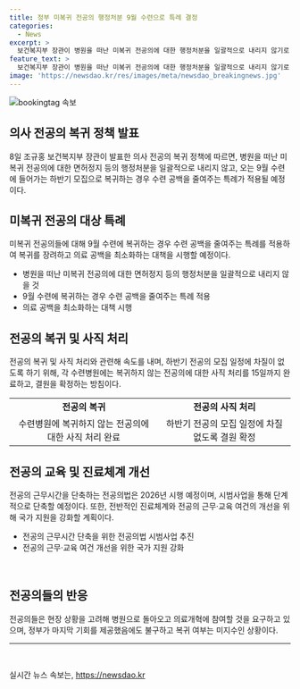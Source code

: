 ```yaml
---
title: 정부 미복귀 전공의 행정처분 9월 수련으로 특례 결정
categories:
  - News
excerpt: >
  보건복지부 장관이 병원을 떠난 미복귀 전공의에 대한 행정처분을 일괄적으로 내리지 않기로 결정했다. 5개월째 이어지는 의료 공백 속에서 복귀를 원하는 전공의들에게 마지막 기회를 제시했으며, 복귀 절차에 속도를 붙이고 투트랙으로 전환할 계획이다. 또한 전공의의 의견을 수련체계에 반영하는 등의 계획을 세우고 있다. 이러한 대책에 대한 환자단체의 지지가 있으나, 실제 복귀 여부는 미지수이다. 이번 조치로 인해 전공의들의 동향과 수련병원의 반응이 관심 사항이다.
feature_text: >
  보건복지부 장관이 병원을 떠난 미복귀 전공의에 대한 행정처분을 일괄적으로 내리지 않기로 결정했다. 5개월째 이어지는 의료 공백 속에서 복귀를 원하는 전공의들에게 마지막 기회를 제시했으며, 복귀 절차에 속도를 붙이고 투트랙으로 전환할 계획이다. 또한 전공의의 의견을 수련체계에 반영하는 등의 계획을 세우고 있다. 이러한 대책에 대한 환자단체의 지지가 있으나, 실제 복귀 여부는 미지수이다. 이번 조치로 인해 전공의들의 동향과 수련병원의 반응이 관심 사항이다.
image: 'https://newsdao.kr/res/images/meta/newsdao_breakingnews.jpg'
---
```


<p><img src="https://newsdao.kr/res/images/meta/newsdao_breakingnews.jpg" alt="bookingtag 속보" /></p>

<h2 data-ke-size="size26">의사 전공의 복귀 정책 발표</h2>

<p data-ke-size="size16">8일 조규홍 보건복지부 장관이 발표한 의사 전공의 복귀 정책에 따르면, 병원을 떠난 미복귀 전공의에 대한 면허정지 등의 행정처분을 일괄적으로 내리지 않고, 오는 9월 수련에 들어가는 하반기 모집으로 복귀하는 경우 수련 공백을 줄여주는 특례가 적용될 예정이다.</p>

<h2 data-ke-size="size24">미복귀 전공의 대상 특례</h2>

<p data-ke-size="size16">미복귀 전공의들에 대해 9월 수련에 복귀하는 경우 수련 공백을 줄여주는 특례를 적용하여 복귀를 장려하고 의료 공백을 최소화하는 대책을 시행할 예정이다.</p>

<ul>
  <li>병원을 떠난 미복귀 전공의에 대한 면허정지 등의 행정처분을 일괄적으로 내리지 않을 것</li>
  <li>9월 수련에 복귀하는 경우 수련 공백을 줄여주는 특례 적용</li>
  <li>의료 공백을 최소화하는 대책 시행</li>
</ul>

<h2 data-ke-size="size24">전공의 복귀 및 사직 처리</h2>

<p data-ke-size="size16">전공의 복귀 및 사직 처리와 관련해 속도를 내며, 하반기 전공의 모집 일정에 차질이 없도록 하기 위해, 각 수련병원에는 복귀하지 않는 전공의에 대한 사직 처리를 15일까지 완료하고, 결원을 확정하는 방침이다.</p>

<table>
  <tr>
    <td style="text-align: center; height: 17px;"><b>전공의 복귀</b></td>
    <td style="text-align: center; height: 17px;"><b>전공의 사직 처리</b></td>
  </tr>
  <tr>
    <td style="text-align: center; height: 17px;">수련병원에 복귀하지 않는 전공의에 대한 사직 처리 완료</td>
    <td style="text-align: center; height: 17px;">하반기 전공의 모집 일정에 차질 없도록 결원 확정</td>
  </tr>
</table>

<h2 data-ke-size="size24">전공의 교육 및 진료체계 개선</h2>

<p data-ke-size="size16">전공의 근무시간을 단축하는 전공의법은 2026년 시행 예정이며, 시범사업을 통해 단계적으로 단축할 예정이다. 또한, 전반적인 진료체계와 전공의 근무·교육 여건의 개선을 위해 국가 지원을 강화할 계획이다.</p>

<ul>
  <li>전공의 근무시간 단축을 위한 전공의법 시범사업 추진</li>
  <li>전공의 근무·교육 여건 개선을 위한 국가 지원 강화</li>
</ul>

<p data-ke-size="size16">&nbsp;</p>

<h2 data-ke-size="size24">전공의들의 반응</h2>

<p data-ke-size="size16">전공의들은 현장 상황을 고려해 병원으로 돌아오고 의료개혁에 참여할 것을 요구하고 있으며, 정부가 마지막 기회를 제공했음에도 불구하고 복귀 여부는 미지수인 상황이다.</p>

<hr data-ke-size="size24">

<p data-ke-size="size16">&nbsp;</p>
실시간 뉴스 속보는, <a href="https://newsdao.kr" rel="dofollow">https://newsdao.kr</a>


